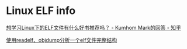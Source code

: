 
# Linux ELF info

[想学习Linux下的ELF文件有什么好书推荐吗？ - Kumhom Mark的回答 - 知乎](https://www.zhihu.com/question/306040976/answer/2922074937)

[使用readelf、objdump分析一个elf文件完整结构](https://blog.csdn.net/chwit/article/details/129214001)
